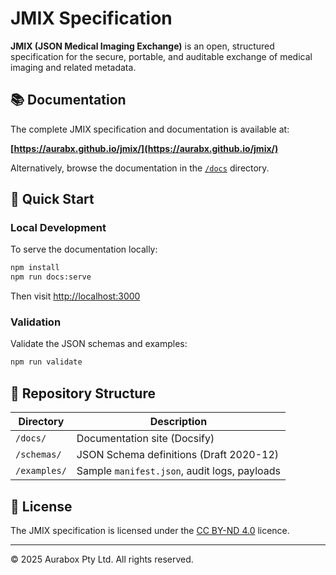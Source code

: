 # JMIX Specification

**JMIX (JSON Medical Imaging Exchange)** is an open, structured specification for the secure, portable, and auditable exchange of medical imaging and related metadata.

## 📚 Documentation

The complete JMIX specification and documentation is available at:

**[https://aurabx.github.io/jmix/](https://aurabx.github.io/jmix/)**

Alternatively, browse the documentation in the [`/docs`](./docs) directory.

## 🚀 Quick Start

### Local Development

To serve the documentation locally:

```sh
npm install
npm run docs:serve
```

Then visit [http://localhost:3000](http://localhost:3000)

### Validation

Validate the JSON schemas and examples:

```sh
npm run validate
```

## 📁 Repository Structure

| Directory   | Description                                           |
|-------------|-------------------------------------------------------|
| `/docs/`    | Documentation site (Docsify)                         |
| `/schemas/` | JSON Schema definitions (Draft 2020-12)               |
| `/examples/`| Sample `manifest.json`, audit logs, payloads          |

## 📄 License

The JMIX specification is licensed under the [CC BY-ND 4.0](https://creativecommons.org/licenses/by-nd/4.0/) licence.

---

© 2025 Aurabox Pty Ltd. All rights reserved.
